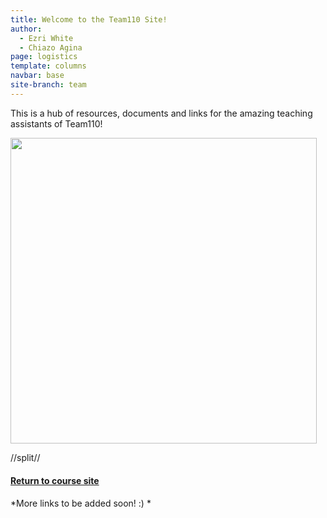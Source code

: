```yaml
---
title: Welcome to the Team110 Site!
author:
  - Ezri White
  - Chiazo Agina
page: logistics
template: columns
navbar: base
site-branch: team
---
```


This is a hub of resources, documents and links for the amazing teaching assistants of Team110!

<img src="/static/team/hack110-f23.jpg" style="width: 51vw; max-width: 51vw">

//split//

<div class="link-page box">

<h4 ><a href="/">Return to course site</a></h4>

*More links to be added soon! :) *

</div>
